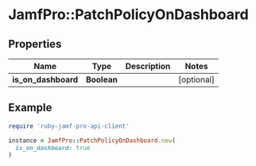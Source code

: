 # JamfPro::PatchPolicyOnDashboard

## Properties

| Name | Type | Description | Notes |
| ---- | ---- | ----------- | ----- |
| **is_on_dashboard** | **Boolean** |  | [optional] |

## Example

```ruby
require 'ruby-jamf-pro-api-client'

instance = JamfPro::PatchPolicyOnDashboard.new(
  is_on_dashboard: true
)
```

